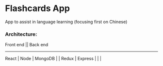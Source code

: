 # Flashcards App

App to assist in language learning (focusing first on Chinese)

### Architecture:

Front end || Back end
________________________________________________
React     | Node              | MongoDB
          |                   |
Redux     | Express           |
          |                   |


        
